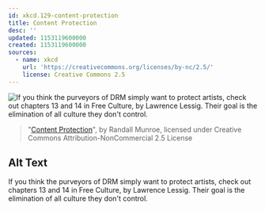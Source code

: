 ```yaml
---
id: xkcd.129-content-protection
title: Content Protection
desc: ''
updated: 1153119600000
created: 1153119600000
sources:
  - name: xkcd
    url: 'https://creativecommons.org/licenses/by-nc/2.5/'
    license: Creative Commons 2.5
---
```

![If you think the purveyors of DRM simply want to protect artists, check out chapters 13 and 14 in Free Culture, by Lawrence Lessig.  Their goal is the elimination of all culture they don't control.](https://imgs.xkcd.com/comics/content_protection.png)
> "[Content Protection](https://xkcd.com/129/)", by Randall Munroe, licensed under Creative Commons Attribution-NonCommercial 2.5 License

## Alt Text
If you think the purveyors of DRM simply want to protect artists, check out chapters 13 and 14 in Free Culture, by Lawrence Lessig.  Their goal is the elimination of all culture they don't control.
